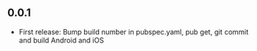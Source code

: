 ## 0.0.1

* First release: Bump build number in pubspec.yaml, pub get, git commit and build Android and iOS
